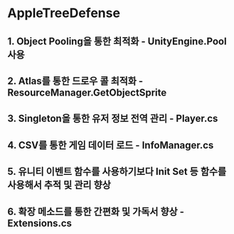 # AppleTreeDefense

## 1. Object Pooling을 통한 최적화 - UnityEngine.Pool 사용
## 2. Atlas를 통한 드로우 콜 최적화 - ResourceManager.GetObjectSprite
## 3. Singleton을 통한 유저 정보 전역 관리 - Player.cs
## 4. CSV를 통한 게임 데이터 로드 - InfoManager.cs
## 5. 유니티 이벤트 함수를 사용하기보다 Init Set 등 함수를 사용해서 추적 및 관리 향상
## 6. 확장 메소드를 통한 간편화 및 가독서 향상 - Extensions.cs